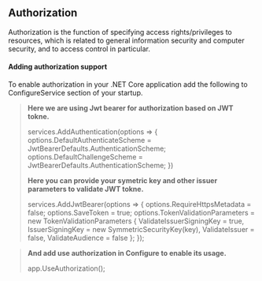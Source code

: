 ## Authorization

Authorization is the function of specifying access rights/privileges to resources, which is related to general information security and computer security, and to access control in particular.

#### Adding authorization support

To enable authorization in your .NET Core application add the following to ConfigureService section of your startup.

> <b>Here we are using Jwt bearer for authorization based on JWT tokne.</b>
>
> services.AddAuthentication(options =>
            {
                options.DefaultAuthenticateScheme = JwtBearerDefaults.AuthenticationScheme;
                options.DefaultChallengeScheme = JwtBearerDefaults.AuthenticationScheme;
            })
>
> <b>Here you can provide your symetric key and other issuer parameters to validate JWT tokne.</b> 
>
> services.AddJwtBearer(options =>
            {
                options.RequireHttpsMetadata = false;
                options.SaveToken = true;
                options.TokenValidationParameters = new TokenValidationParameters
                {
                    ValidateIssuerSigningKey = true,
                    IssuerSigningKey = new SymmetricSecurityKey(key),
                    ValidateIssuer = false,
                    ValidateAudience = false
                };
            });

> <b>And add use authorization in Configure to enable its usage.</b>
>
> app.UseAuthorization();